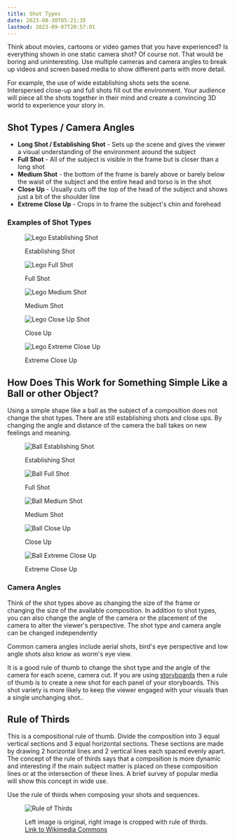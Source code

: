 ```yaml
---
title: Shot Types
date: 2023-08-30T05:21:35
lastmod: 2023-09-07T20:57:01
---
```


Think about movies, cartoons or video games that you have experienced? Is everything shown in one static camera shot? Of course not. That would be boring and uninteresting. Use multiple cameras and camera angles to break up videos and screen based media to show different parts with more detail.

For example, the use of wide establishing shots sets the scene. Interspersed close-up and full shots fill out the environment. Your audience will piece all the shots together in their mind and create a convincing 3D world to experience your story in.

## Shot Types / Camera Angles

- **Long Shot / Establishing Shot** - Sets up the scene and gives the viewer a visual understanding of the environment around the subject
- **Full Shot** - All of the subject is visible in the frame but is closer than a long shot
- **Medium Shot** - the bottom of the frame is barely above or barely below the waist of the subject and the entire head and torso is in the shot
- **Close Up** - Usually cuts off the top of the head of the subject and shows just a bit of the shoulder line
- **Extreme Close Up** - Crops in to frame the subject's chin and forehead

### Examples of Shot Types

<div class="gallery-grid">

<figure>

![Lego Establishing Shot](./attachments/2021-Establishing-Shot.jpg)

<figcaption>

Establishing Shot

</figcaption>
</figure>

<figure>

![Lego Full Shot](./attachments/2021-full-shot.jpg)

<figcaption>

Full Shot

</figcaption>
</figure>

<figure>

![Lego Medium Shot](./attachments/2021-medium-shot.jpg)

<figcaption>

Medium Shot

</figcaption>
</figure>

<figure>

![Lego Close Up Shot](./attachments/2021-close-up.jpg)

<figcaption>

Close Up

</figcaption>
</figure>

<figure>

![Lego Extreme Close Up](./attachments/2021-extreme-closeup.jpg)

<figcaption>

Extreme Close Up

</figcaption>
</figure>

</div>

## How Does This Work for Something Simple Like a Ball or other Object?

Using a simple shape like a ball as the subject of a composition does not change the shot types. There are still establishing shots and close ups. By changing the angle and distance of the camera the ball takes on new feelings and meaning.

<div class="gallery-grid">

<figure>

![Ball Establishing Shot](./attachments/2021-ball-establishing.jpg)

<figcaption>

Establishing Shot

</figcaption>
</figure>

<figure>

![Ball Full Shot](./attachments/2021-ball-full-shot.jpg)

<figcaption>

Full Shot

</figcaption>
</figure>

<figure>

![Ball Medium Shot](./attachments/2021-ball-medium-shot.jpg)

<figcaption>

Medium Shot

</figcaption>
</figure>

<figure>

![Ball Close Up](./attachments/2021-ball-close-up.jpg)

<figcaption>

Close Up

</figcaption>
</figure>

<figure>

![Ball Extreme Close Up](./attachments/2021-ball-extreme-close-up.jpg)

<figcaption>

Extreme Close Up

</figcaption>
</figure>

</div>

### Camera Angles

Think of the shot types above as changing the size of the frame or changing the size of the available composition. In addition to shot types, you can also change the angle of the camera or the placement of the camera to alter the viewer's perspective. The shot type and camera angle can be changed independently

Common camera angles include aerial shots, bird's eye perspective and low angle shots also know as worm's eye view.

It is a good rule of thumb to change the shot type and the angle of the camera for each scene, camera cut. If you are using [storyboards](./storyboards.md) then a rule of thumb is to create a new shot for each panel of your storyboards. This shot variety is more likely to keep the viewer engaged with your visuals than a single unchanging shot..

## Rule of Thirds

This is a compositional rule of thumb. Divide the composition into 3 equal vertical sections and 3 equal horizontal sections. These sections are made by drawing 2 horizontal lines and 2 vertical lines each spaced evenly apart. The concept of the rule of thirds says that a composition is more dynamic and interesting if the main subject matter is placed on these composition lines or at the intersection of these lines. A brief survey of popular media will show this concept in wide use.

Use the rule of thirds when composing your shots and sequences.

<figure>

![Rule of Thirds](./attachments/RuleOfThirds-SideBySide.gif)

<figcaption>

Left image is original, right image is cropped with rule of thirds. [Link to Wikimedia Commons](https://commons.wikimedia.org/wiki/File:RuleOfThirds-SideBySide.gif)

</figcaption>
</figure>
